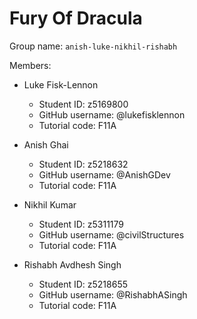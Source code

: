 # Fury Of Dracula

Group name: `anish-luke-nikhil-rishabh`

Members:
- Luke Fisk-Lennon
  - Student ID: z5169800
  - GitHub username: @lukefisklennon
  - Tutorial code: F11A

- Anish Ghai
  - Student ID: z5218632
  - GitHub username: @AnishGDev
  - Tutorial code: F11A

- Nikhil Kumar
  - Student ID: z5311179
  - GitHub username: @civilStructures
  - Tutorial code: F11A
  
- Rishabh Avdhesh Singh
  - Student ID: z5218655
  - GitHub username: @RishabhASingh
  - Tutorial code: F11A
